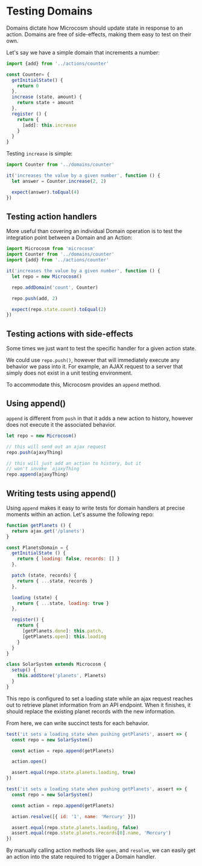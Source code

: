 # Testing Domains

Domains dictate how Microcosm should update state in response to an
action. Domains are free of side-effects, making them easy to test on
their own.

Let's say we have a simple domain that increments a number:

```javascript
import {add} from '../actions/counter'

const Counter= {
  getInitialState() {
    return 0
  },
  increase (state, amount) {
    return state + amount
  },
  register () {
    return {
      [add]: this.increase
    }
  }
}
```

Testing `increase` is simple:

```javascript
import Counter from '../domains/counter'

it('increases the value by a given number', function () {
  let answer = Counter.increase(2, 2)

  expect(answer).toEqual(4)
})
```

## Testing action handlers

More useful than covering an individual Domain operation is to test
the integration point between a Domain and an Action:

```javascript
import Microcosm from 'microcosm'
import Counter from '../domains/counter'
import {add} from '../actions/counter'

it('increases the value by a given number', function () {
  let repo = new Microcosm()

  repo.addDomain('count', Counter)

  repo.push(add, 2)

  expect(repo.state.count).toEqual(2)
})
```

## Testing actions with side-effects

Some times we just want to test the specific handler for a
given action state.

We could use `repo.push()`, however that will immediately execute any
behavior we pass into it. For example, an AJAX request to a server
that simply does not exist in a unit testing environment.

To accommodate this, Microcosm provides an `append` method.

## Using append()

`append` is different from `push` in that it adds a new action to
history, however does not execute it the associated behavior.

```javascript
let repo = new Microcosm()

// this will send out an ajax request
repo.push(ajaxyThing)

// this will just add an action to history, but it
// won't invoke `ajaxyThing`
repo.append(ajaxyThing)
```

## Writing tests using append()

Using `append` makes it easy to write tests for domain handlers at
precise moments within an action. Let's assume the following repo:

```javascript
function getPlanets () {
  return ajax.get('/planets')
}

const PlanetsDomain = {
  getInitialState () {
    return { loading: false, records: [] }
  },

  patch (state, records) {
    return { ...state, records }
  },

  loading (state) {
    return { ...state, loading: true }
  },

  register() {
    return {
      [getPlanets.done]: this.patch,
      [getPlanets.open]: this.loading
    }
  }
}

class SolarSystem extends Microcosm {
  setup() {
    this.addStore('planets', Planets)
  }
}
```

This repo is configured to set a loading state while an ajax request
reaches out to retrieve planet information from an API endpoint. When
it finishes, it should replace the existing planet records with the
new information.

From here, we can write succinct tests for each behavior.

```javascript
test('it sets a loading state when pushing getPlanets', assert => {
  const repo = new SolarSystem()

  const action = repo.append(getPlanets)

  action.open()

  assert.equal(repo.state.planets.loading, true)
})

test('it sets a loading state when pushing getPlanets', assert => {
  const repo = new SolarSystem()

  const action = repo.append(getPlanets)

  action.resolve([{ id: '1', name: 'Mercury' }])

  assert.equal(repo.state.planets.loading, false)
  assert.equal(repo.state.planets.records[0].name, 'Mercury')
})
```

By manually calling action methods like `open`, and `resolve`, we can
easily get an action into the state required to trigger a Domain handler.
